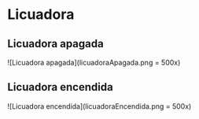 # Licuadora

## Licuadora apagada

![Licuadora apagada](licuadoraApagada.png = 500x)

## Licuadora encendida

![Licuadora encendida](licuadoraEncendida.png = 500x)
